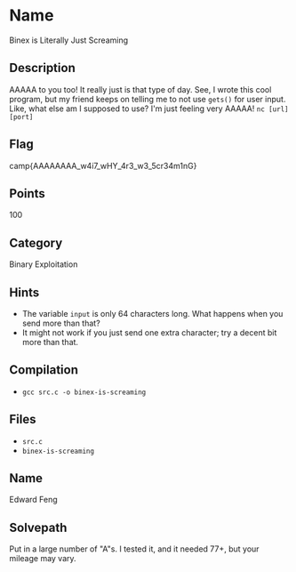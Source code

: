 # Name
Binex is Literally Just Screaming

## Description
AAAAA to you too!
It really just is that type of day.
See, I wrote this cool program, but my friend keeps on telling me to not use `gets()` for user input.
Like, what else am I supposed to use?
I'm just feeling very AAAAA!
`nc [url] [port]`

## Flag
camp{AAAAAAAA_w4i7_wHY_4r3_w3_5cr34m1nG}

## Points
100

## Category
Binary Exploitation

## Hints
* The variable `input` is only 64 characters long. What happens when you send more than that?
* It might not work if you just send one extra character; try a decent bit more than that.

## Compilation
* `gcc src.c -o binex-is-screaming`

## Files
* `src.c`
* `binex-is-screaming`

## Name
Edward Feng

## Solvepath
Put in a large number of "A"s.
I tested it, and it needed 77+, but your mileage may vary.
